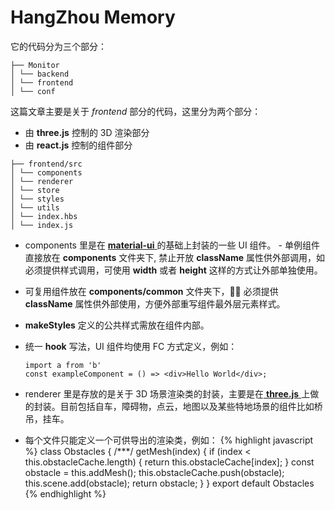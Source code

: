 # HangZhou Memory 

它的代码分为三个部分：

```
├── Monitor
│ └── backend
│ └── frontend
│ └── conf
```

这篇文章主要是关于 _frontend_ 部分的代码，这里分为两个部分：

- 由 **three.js** 控制的 3D 渲染部分
- 由 **react.js** 控制的组件部分

```
├── frontend/src
│ └── components
│ └── renderer
│ └── store
│ └── styles
│ └── utils
│ └── index.hbs
│ └── index.js
```

- components 里是在 [ **material-ui** ](https://https://material-ui.com "Material-ui") 的基础上封装的一些 UI 组件。 - 单例组件直接放在 **components** 文件夹下, 禁止开放 **className** 属性供外部调用，如必须提供样式调用，可使用 **width** 或者 **height** 这样的方式让外部单独使用。
- 可复用组件放在 **components/common** 文件夹下， 必须提供 **className** 属性供外部使用，方便外部重写组件最外层元素样式。
- **makeStyles** 定义的公共样式需放在组件内部。
- 统一 **hook** 写法，UI 组件均使用 FC 方式定义，例如：

  ```
  import a from 'b'
  const exampleComponent = () => <div>Hello World</div>;
  ```

- renderer 里是存放的是关于 3D 场景渲染类的封装，主要是在[ **three.js** ](https://threejs.org "Three.js")上做的封装。目前包括自车，障碍物，点云，地图以及某些特地场景的组件比如桥吊，挂车。
- 每个文件只能定义一个可供导出的渲染类，例如：
  {% highlight javascript %}
  class Obstacles {
  /\*\*\*/
  getMesh(index) {
  if (index < this.obstacleCache.length) {
  return this.obstacleCache[index];
  }
  const obstacle = this.addMesh();
  this.obstacleCache.push(obstacle);
  this.scene.add(obstacle);
  return obstacle;
  }
  }
  export default Obstacles
  {% endhighlight %}